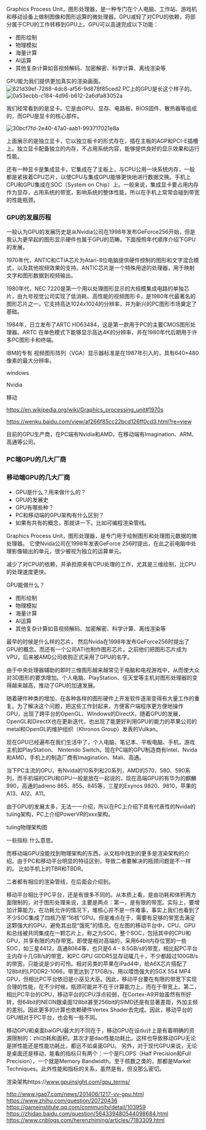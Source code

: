 Graphics Process Unit，图形处理器，是一种专门在个人电脑、工作站、游戏机和移动设备上做制图像和图形运算的微处理器。GPU减轻了对CPU的依赖，将部分属于CPU的工作转移到GPU上。GPU可以高速完成以下功能：

- 图形绘制
- 物理模拟
- 海量计算
- AI运算
- 其他复杂计算如音视频解码、加密解密、科学计算、离线渲染等

GPU能为我们提供更加真实的渲染画面。
![621d39ef-7288-4dc8-af56-9d878f85ced2](https://raw.githubusercontent.com/silence394/PicBed/PicGO/621d39ef-7288-4dc8-af56-9d878f85ced2.jpg)
PC上的GPU是长这个样子的。
![0a53ecbb-c184-4d96-b612-2a6dfa83052a](https://raw.githubusercontent.com/silence394/PicBed/PicGO/0a53ecbb-c184-4d96-b612-2a6dfa83052a.jpg)

我们经常看到的是显卡。它是由GPU、显存、电路板，BIOS固件、散热器等组成的，而GPU是显卡的核心部件。

![30bcf7fd-2e40-47a0-aab1-993717021e8a](https://raw.githubusercontent.com/silence394/PicBed/PicGO/30bcf7fd-2e40-47a0-aab1-993717021e8a.png)

上面展示的是独立显卡，它以独立板卡的形式存在，插在主板的AGP和PCI-E插槽上。独立显卡配备独立的内存，不占用系统内容，能够提供良好的显示效果和运行性能。

还有一种显卡是集成显卡，它集成在了主板上，与CPU公用一块系统内存，一般都是紧挨着CPU芯片，以使CPU与集成GPU能够更快地进行数据交换。手机上CPU和GPU集成在SOC（System on Chip）上。一般来说，集成显卡要占用内存作为显存，占用系统的带宽，影响系统的整体性能，所以在手机上常常会碰到带宽的性能瓶颈。

### GPU的发展历程
一般认为GPU的发展历史是从Nvidia公司在1998年发布GeForce256开始，但是我认为更早起的图形显示硬件也属于GPU的范畴。下面按照年代顺序介绍下GPU的发展。

1970年代，ANTIC和CTIA芯片为Atari-8位电脑提供硬件控制的图形和文字混合模式，以及其他视频效果的支持。ANTIC芯片是一个特殊用途的处理器，用于映射文字和图形数据到视频输出。

1980年代，NEC 7220是第一个用以处理图形显示的大规模集成电路的单独芯片，由九号视觉公司实现了低消耗、高性能的视频图形卡，是1980年代最著名的图形芯片之一。它支持高达1024x1024的分辨率，并为新兴的PC图形市场奠定了基础。

1984年，日立发布了ARTC HD63484，这是第一款用于PC的主要CMOS图形处理器。ARTC 在单色模式下能够显示高达4K的分辨率，并在1980年代后期用于许多PC图形卡和终端。

IBM的专有 视频图形阵列（VGA）显示器标准是在1987年引入的，具有640×480像素的最大分辨率。

windows

Nvidia

移动

https://en.wikipedia.org/wiki/Graphics_processing_unit#1970s

https://wenku.baidu.com/view/af266f85cc22bcd126ff0cd3.html?re=view

目前的GPU生产商，在PC端有Nvidia和AMD，在移动端有Imagination、ARM、高通等公司。


### PC端GPU的几大厂商

### 移动端GPU的几大厂商


- GPU是什么？用来做什么的？
- GPU的发展史
- GPU有哪些种？
- PC和移动端的GPU架构有什么区别？
- 如果有共有的概念，那就讲一下。比如可编程渲染管线。

Graphics Process Unit，图形处理器，是专门用于绘制图形和处理图元数据的微处理器。
它使Nvida公司在1998年发表GeForce 256时提出，在此之前电脑中处理影像输出的单元，很少被视为独立的运算单元。

减少了对CPU的依赖，并承担原来有CPU处理的工作，尤其是三维绘制，比CPU的处理速度更快。

GPU能做什么？
- 图形绘制
- 物理模拟
- 海量计算
- AI运算
- 其他复杂计算如音视频解码、加密解密、科学计算、离线渲染等

最早的时候是什么样的芯片，
然后Nvida在1998年发布GeForce256时提出了GPU的概念。而还有一个公司ATI也制作图形芯片，之前他们把图形芯片成为VPU，后来被AMD公司收购正式采用了GPU的名字。

由于中央处理器辅助的即时三维图形越来越常见于电脑和电视游戏中，从而使大众对3D图形的要求增加。个人电脑、PlayStation、任天堂等主机对图形处理器的变得越来越高，推动了GPU的加速发展。

随着硬件种类的增加，在各种各样的图形硬件上开发软件逐渐变得有大量工作的重复。为了解决这个问题，把这些工作封起来，方便客户端程序更方便地操作GPU，出现了跨平台的OpenGL、WIndows的DirectX，随着GPU的发展，OpenGL和DirectX也在更新迭代，也出现了能更好利用GPU的能力的苹果公司的metal和OpenGL的维护组织（Khronos Group）发表的Vulkan。

现在GPU已经遍布在我们生活中了，个人电脑、笔记本、平板电脑、手机，游戏主机如PlayStation、
Nintendo Switch。现在PC端的GPU制造商有Intel、Nvida和AMD，手机上的制造厂商有Imagination、Mali、高通。

当下PC主流的GPU，有Nvida的10系列和20系列，AMD的570、580、590系列，而手机端的CPU和GPU一般是放在一起说的，现在高端GPU的有华为的麒麟990，高通的adreno 865、855、845等，三星的Exynos 9820、9810，苹果的A13、A12、A11。

由于GPU的发展太多，无法一一介绍，所以在PC上介绍下具有代表性的Nvida的tuling架构，PC上介绍PowerVR的xxx架构。

tuling物理架构图

一些指标
什么意思。

而移动端GPU没能找到物理架构的东西，从文档中找到的更多是渲染架构的介绍。由于PC和移动平台明显的特征区别，导致二者要解决的瓶颈问题是不一样的。
比如手机上的TBR和TBDR。

二者都有相应的渲染管线，在后面会介绍到。


移动平台相比于PC平台，还是有很多不同的。从本质上看，是由功耗和体积两方面限制的，对于图形处理来说，主要是两点：第一，是有限的带宽。实际上，要增加计算能力，在功耗允许的情况下，堆核心并不是一件难事，事实上我们也看到了不少SOC集成了四核乃至“16核”GPU。但是难点在于，需要有足够的带宽去满足这颗强大的GPU，避免其出现“饿死”的情况。在左图的移动平台中，CPU、GPU和总线被共同集成在一颗芯片上，称之为SOC。整个SOC，包括其中的CPU和GPU，共享有限的内存带宽。即使是相对高端的，采用64bit内存位宽的一些SOC，如三星4412，高通8064等，也只是6.4 - 8.5GB/s的带宽，相比起PC平台主内存十几GB/s的带宽，和PC GPU GDDR5显存动辄几十，不少都超过100GB/s的带宽，只能说是少的可怜。相对另类的苹果在iPad4中，给A6X芯片搭配了128bit的LPDDR2-1066，带宽达到了17GB/s，用以喂饱强大的SGX 554 MP4 GPU，但相比PC平台依旧是小巫见大巫。因此，移动平台要在有限的带宽下实现合理的性能，在不少时候，瓶颈可能并不在于计算能力上，而在于带宽上。第二，相比PC平台的CPU，移动平台的CPU浮点较弱，在Cortex-A9开始虽然有所好转，但64bit的NEON跟桌面128bit甚至256bit的SIMD还是有显著差距，外加主频的差别。因此更多的计算也依赖硬件Vertex Shader去完成。因此，移动平台的GPU相对于PC平台，也会有一些不同。


移动GPU和桌面baiGPU最大的不同在于，移动GPU在设du计上是有着明确的资源限制的：zhi功耗和面积。其次才是dao性能功耗比。这样也导致移动GPU无论是拼性能还是性能功耗比，都远不如桌面GPU。
另外，对于现代GPU来说，无论是桌面还是移动，能看的指标只有两个：一个是FLOPS（Half Precision和Full Precision），一个就是Memory Bandwidth。至于核数之类的，那都是Market Techniques。此外性能和指标的关系，虽然是有，但没那么密切。

渲染架构https://www.gpuinsight.com/gpu_terms/

http://www.igao7.com/news/201406/1217-vv-gpu.html
https://www.zhihu.com/question/20720436
https://gameinstitute.qq.com/community/detail/103959
https://zhidao.baidu.com/question/564339480544098684.html
https://www.cnblogs.com/herenzhiming/articles/7183309.html